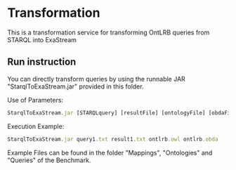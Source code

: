 # Transformation

This is a transformation service for transforming OntLRB queries from STARQL into ExaStream

## Run instruction

You can directly transform queries by using the runnable JAR "StarqlToExaStream.jar" provided in this folder.

Use of Parameters:
```javascript
StarqlToExaStream.jar [STARQLquery] [resultFile] [ontologyFile] [obdaFile]
```

Execution Example:
```javascript
StarqlToExaStream.jar query1.txt result1.txt ontlrb.owl ontlrb.obda
```

Example Files can be found in the folder "Mappings", "Ontologies" and "Queries" of the Benchmark.
